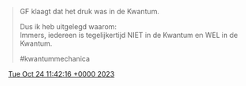 > GF klaagt dat het druk was in de Kwantum\.  
>   
> Dus ik heb uitgelegd waarom:  
> Immers, iedereen is tegelijkertijd NIET in de Kwantum en WEL in de Kwantum\.   
>   
> \#kwantummechanica

<img src="../../media/tweet.ico" width="12" /> [Tue Oct 24 11:42:16 +0000 2023](https://twitter.com/DromerDenker/status/1716782154309386663)